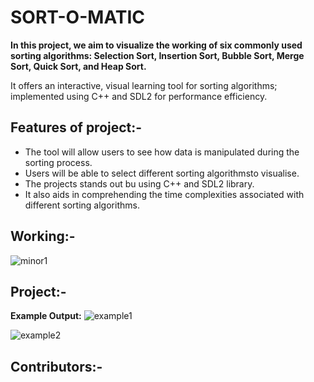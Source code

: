 # SORT-O-MATIC
**In this project, we aim to visualize the working of six commonly used sorting algorithms: Selection Sort, Insertion Sort, Bubble Sort, Merge Sort, Quick Sort, and Heap Sort.**

It offers an interactive, visual learning tool for sorting algorithms; implemented using C++ and SDL2 for performance efficiency.

## Features of project:-
- The tool will allow users to see how data is manipulated during the sorting process.
- Users will be able to select different sorting algorithmsto visualise.
- The projects stands out bu using C++ and SDL2 library.
- It also aids in comprehending the time complexities associated with different sorting algorithms.

## Working:-

![minor1](https://github.com/user-attachments/assets/2048c6dd-e125-4887-b70f-6469e7f45867)

## Project:- 

**Example Output:**
![example1](https://github.com/user-attachments/assets/87d8928e-65fe-4cb4-9de7-76c2ffe6ffb9)


![example2](https://github.com/user-attachments/assets/eef96e5f-f742-4e67-8eb9-014c78ef1055)





## Contributors:-
